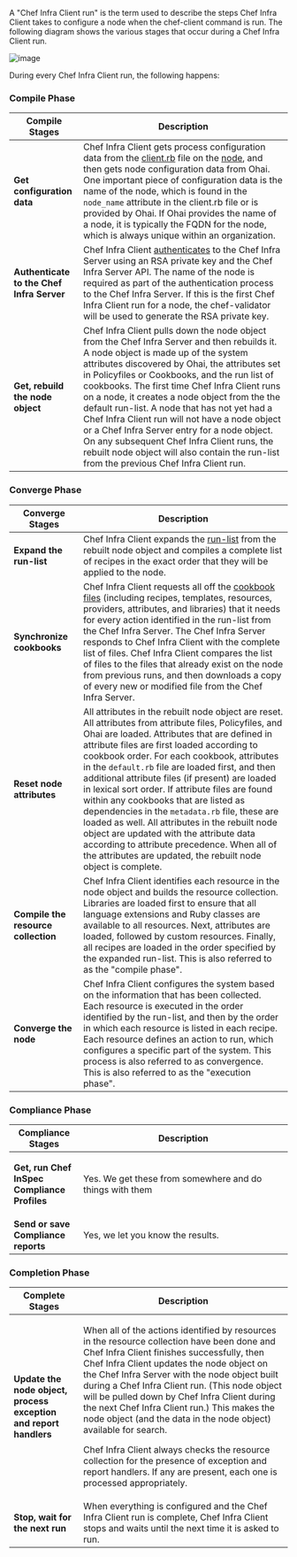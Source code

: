 A "Chef Infra Client run" is the term used to describe the steps Chef Infra Client takes to configure a node when the chef-client command is run. The following diagram shows the various stages that occur during a Chef Infra Client run.

![image](/images/chef_run.svg)

During every Chef Infra Client run, the following happens:

### Compile Phase

<!-- markdownlint-disable MD033 -->

<table>
<colgroup>
<col style="width: 25%" />
<col style="width: 75%" />
</colgroup>
<thead>
<tr class="header">
<th>Compile Stages</th>
<th>Description</th>
</tr>
</thead>
<tbody>
<td><strong>Get configuration data</strong></td>
<td>Chef Infra Client gets process configuration data from the <a href="/config_rb_client/">client.rb</a> file on the <a href="/nodes/">node</a>, and then gets node configuration data from Ohai. One important piece of configuration data is the name of the node, which is found in the <code>node_name</code> attribute in the client.rb file or is provided by Ohai. If Ohai provides the name of a node, it is typically the FQDN for the node, which is always unique within an organization.</td>
</tr>
<td><strong>Authenticate to the Chef Infra Server</strong></td>
<td>Chef Infra Client <a href="/auth/">authenticates</a> to the Chef Infra Server using an RSA private key and the Chef Infra Server API. The name of the node is required as part of the authentication process to the Chef Infra Server. If this is the first Chef Infra Client run for a node, the chef-validator will be used to generate the RSA private key.</td>
</tr>
<td><strong>Get, rebuild the node object</strong></td>
<td>Chef Infra Client pulls down the node object from the Chef Infra Server and then rebuilds it. A node object is made up of the system attributes discovered by Ohai, the attributes set in Policyfiles or Cookbooks, and the run list of cookbooks. The first time Chef Infra Client runs on a node, it creates a node object from the the default run-list. A node that has not yet had a Chef Infra Client run will not have a node object or a Chef Infra Server entry for a node object. On any subsequent Chef Infra Client runs, the rebuilt node object will also contain the run-list from the previous Chef Infra Client run.</td>
</tr>
</tbody>
</table>

### Converge Phase

<table>
<colgroup>
<col style="width: 25%" />
<col style="width: 75%" />
</colgroup>
<thead>
<tr class="header">
<th>Converge Stages</th>
<th>Description</th>
</tr>
</thead>
<tbody>
<td><strong>Expand the run-list</strong></td>
<td>Chef Infra Client expands the <a href="/run_lists/">run-list</a> from the rebuilt node object and compiles a complete list of recipes in the exact order that they will be applied to the node.</td>
</tr>
<td><strong>Synchronize cookbooks</strong></td>
<td>Chef Infra Client requests all off the <a href="/cookbooks/">cookbook files</a> (including recipes, templates, resources, providers, attributes, and libraries) that it needs for every action identified in the run-list from the Chef Infra Server. The Chef Infra Server responds to Chef Infra Client with the complete list of files. Chef Infra Client compares the list of files to the files that already exist on the node from previous runs, and then downloads a copy of every new or modified file from the Chef Infra Server.</td>
</tr>
<td><strong>Reset node attributes</strong></td>
<td>All attributes in the rebuilt node object are reset. All attributes from attribute files, Policyfiles, and Ohai are loaded. Attributes that are defined in attribute files are first loaded according to cookbook order. For each cookbook, attributes in the <code>default.rb</code> file are loaded first, and then additional attribute files (if present) are loaded in lexical sort order. If attribute files are found within any cookbooks that are listed as dependencies in the <code>metadata.rb</code> file, these are loaded as well. All attributes in the rebuilt node object are updated with the attribute data according to attribute precedence. When all of the attributes are updated, the rebuilt node object is complete.</td>
</tr>
<td><strong>Compile the resource collection</strong></td>
<td>Chef Infra Client identifies each resource in the node object and builds the resource collection. Libraries are loaded first to ensure that all language extensions and Ruby classes are available to all resources. Next, attributes are loaded, followed by custom resources. Finally, all recipes are loaded in the order specified by the expanded run-list. This is also referred to as the "compile phase".</td>
</tr>
<td><strong>Converge the node</strong></td>
<td>Chef Infra Client configures the system based on the information that has been collected. Each resource is executed in the order identified by the run-list, and then by the order in which each resource is listed in each recipe. Each resource defines an action to run, which configures a specific part of the system. This process is also referred to as convergence. This is also referred to as the "execution phase".</td>
</tr>
</tbody>
</table>

### Compliance Phase

<table>
<colgroup>
<col style="width: 25%" />
<col style="width: 75%" />
</colgroup>
<thead>
<tr class="header">
<th>Compliance Stages</th>
<th>Description</th>
</tr>
</thead>
<tbody>
<td><p><strong>Get, run Chef InSpec Compliance Profiles</p></td>
<td><p>Yes. We get these from somewhere and do things with them</p>
<p></td>
</tr>
<td><strong>Send or save Compliance reports</strong></td>
<td>Yes, we let you know the results.</td>
</tr>
</tbody>
</table>

### Completion Phase

<table>
<colgroup>
<col style="width: 25%" />
<col style="width: 75%" />
</colgroup>
<thead>
<tr class="header">
<th>Complete Stages</th>
<th>Description</th>
</tr>
</thead>
<tbody>
<td><p><strong>Update the node object, process exception and report handlers</strong></p></td>
<td><p>When all of the actions identified by resources in the resource collection have been done and Chef Infra Client finishes successfully, then Chef Infra Client updates the node object on the Chef Infra Server with the node object built during a Chef Infra Client run. (This node object will be pulled down by Chef Infra Client during the next Chef Infra Client run.) This makes the node object (and the data in the node object) available for search.</p>
<p>Chef Infra Client always checks the resource collection for the presence of exception and report handlers. If any are present, each one is processed appropriately.</p></td>
</tr>
<td><strong>Stop, wait for the next run</strong></td>
<td>When everything is configured and the Chef Infra Client run is complete, Chef Infra Client stops and waits until the next time it is asked to run.</td>
</tr>
</tbody>
</table>

<!-- markdownlint-enable MD033 -->
